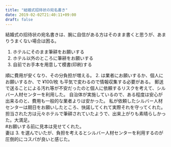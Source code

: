 ```yaml
---
title: "結婚式招待状の宛名書き"
date: 2019-02-02T21:40:11+09:00
draft: false
---
```


結婚式の招待状の宛名書きは、腕に自信がある方はそのまま書くと思うが、あまりうまくない場合は困る。  

1. ホテルにそのまま筆耕をお願いする
2. ホテル以外のところに筆耕をお願いする
3. 自前でお手本を用意して模書(印刷)する

順に費用が安くなり、その分負担が増える。
2. は業者にお願いするか、個人にお願いするか、で ¥100/枚 も平気で変わるので情報収集する必要がある。
郵送で送ることによる汚れ等が不安だったのと個人に依頼するリスクを考えて、シルバー人材センターを利用した。
自治体が実施しているので、ある程度は安心が出来るのと、費用も一般的な業者よりは安かった。
私が依頼したシルバー人材センターは期日をお願いしたところ、快諾してくれて実際それを守ってくれた。
担当された方は元々ホテルで筆耕されていたようで、出来上がりも素晴らしかった。大満足。  
\#お願いする前に見本は見せてくれた。  
妻は 3. を選んでいたが、負担を考えるとシルバー人材センターを利用するのが圧倒的にコスパが良いと感じた。